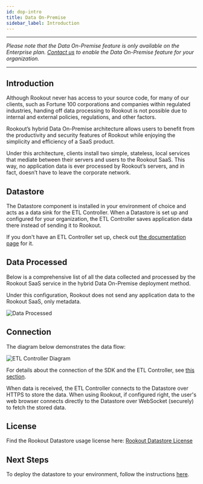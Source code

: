 ```yaml
---
id: dop-intro
title: Data On-Premise
sidebar_label: Introduction
---
```

* * *

_Please note that the Data On-Premise feature is only available on the Enterprise plan. [Contact us](https://www.rookout.com/company/contact) to enable the Data On-Premise feature for your organization._

* * *

## Introduction

Although Rookout never has access to your source code, for many of our clients, such as Fortune 100 corporations and companies within regulated industries, handing off data processing to Rookout is not possible due to internal and external policies, regulations, and other factors.

Rookout’s hybrid Data On-Premise architecture allows users to benefit from the productivity and security features of Rookout while enjoying the simplicity and efficiency of a SaaS product. 

Under this architecture, clients install two simple, stateless, local services that mediate between their servers and users to the Rookout SaaS. This way, no application data is ever processed by Rookout’s servers, and in fact, doesn’t have to leave the corporate network.

## Datastore

The Datastore component is installed in your environment of choice and acts as a data sink for the ETL Controller. When a Datastore is set up and configured for your organization, the ETL Controller saves application data there instead of sending it to Rookout.  

If you don't have an ETL Controller set up, check out [the documentation page](etl-controller-intro.md) for it.

## Data Processed

Below is a comprehensive list of all the data collected and processed by the Rookout SaaS service in the hybrid Data On-Premise deployment method.

Under this configuration, Rookout does not send any application data to the Rookout SaaS, only metadata.

![Data Processed](/img/screenshots/data_processed.png)

## Connection

The diagram below demonstrates the data flow:

![ETL Controller Diagram](/img/screenshots/datastore_diagram.png)

For details about the connection of the SDK and the ETL Controller, see [this section](etl-controller-intro.md#connection).

When data is received, the ETL Controller connects to the Datastore over HTTPS to store the data. When using Rookout, if configured right, the user's web browser connects directly to the Datastore over WebSocket (securely) to fetch the stored data.

## License

Find the Rookout Datastore usage license here:
[Rookout Datastore License](license.md)

## Next Steps

To deploy the datastore to your environment, follow the instructions [here](dop-install.md).

